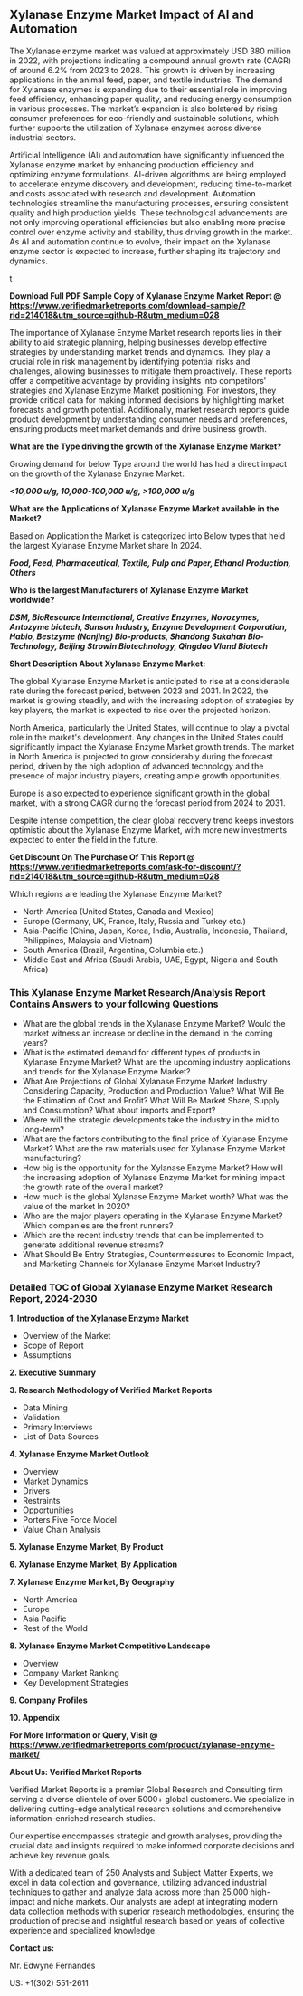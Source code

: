 <h2>Xylanase Enzyme Market Impact of AI and Automation</h2><p>The Xylanase enzyme market was valued at approximately USD 380 million in 2022, with projections indicating a compound annual growth rate (CAGR) of around 6.2% from 2023 to 2028. This growth is driven by increasing applications in the animal feed, paper, and textile industries. The demand for Xylanase enzymes is expanding due to their essential role in improving feed efficiency, enhancing paper quality, and reducing energy consumption in various processes. The market’s expansion is also bolstered by rising consumer preferences for eco-friendly and sustainable solutions, which further supports the utilization of Xylanase enzymes across diverse industrial sectors.</p><p>Artificial Intelligence (AI) and automation have significantly influenced the Xylanase enzyme market by enhancing production efficiency and optimizing enzyme formulations. AI-driven algorithms are being employed to accelerate enzyme discovery and development, reducing time-to-market and costs associated with research and development. Automation technologies streamline the manufacturing processes, ensuring consistent quality and high production yields. These technological advancements are not only improving operational efficiencies but also enabling more precise control over enzyme activity and stability, thus driving growth in the market. As AI and automation continue to evolve, their impact on the Xylanase enzyme sector is expected to increase, further shaping its trajectory and dynamics.</p>t</p><p id="" class=""><strong>Download Full PDF Sample Copy of Xylanase Enzyme Market Report @ <a href="https://www.verifiedmarketreports.com/download-sample/?rid=214018&utm_source=github-R&utm_medium=028" target="_blank">https://www.verifiedmarketreports.com/download-sample/?rid=214018&utm_source=github-R&utm_medium=028</a></strong></p><p>The importance of&nbsp;Xylanase Enzyme Market research reports lies in their ability to aid strategic planning, helping businesses develop effective strategies by understanding market trends and dynamics. They play a crucial role in risk management by identifying potential risks and challenges, allowing businesses to mitigate them proactively. These reports offer a competitive advantage by providing insights into competitors' strategies and Xylanase Enzyme Market positioning. For investors, they provide critical data for making informed decisions by highlighting market forecasts and growth potential. Additionally, market research reports guide product development by understanding consumer needs and preferences, ensuring products meet market demands and drive business growth.</p><p><strong>What are the&nbsp;Type driving the growth of the Xylanase Enzyme Market?</strong></p><p id="" class="">Growing demand for below Type around the world has had a direct impact on the growth of the Xylanase Enzyme Market:</p><em><strong><10,000 u/g, 10,000-100,000 u/g, >100,000 u/g</strong></em></p><strong>What are the&nbsp;Applications&nbsp;of Xylanase Enzyme Market available in the Market?</strong></p><p id="" class="">Based on Application the Market is categorized into Below types that held the largest Xylanase Enzyme Market share In 2024.</p><em><strong>Food, Feed, Pharmaceutical, Textile, Pulp and Paper, Ethanol Production, Others</strong></em></p><strong>Who is the largest Manufacturers of Xylanase Enzyme Market worldwide?</strong></p><p><em><strong>DSM, BioResource International, Creative Enzymes, Novozymes, Antozyme biotech, Sunson Industry, Enzyme Development Corporation, Habio, Bestzyme (Nanjing) Bio-products, Shandong Sukahan Bio-Technology, Beijing Strowin Biotechnology, Qingdao Vland Biotech</strong></em></p><p id="" class=""><strong>Short Description About Xylanase Enzyme Market:</strong></p><p>The global Xylanase Enzyme Market is anticipated to rise at a considerable rate during the forecast period, between 2023 and 2031. In 2022, the market is growing steadily, and with the increasing adoption of strategies by key players, the market is expected to rise over the projected horizon.</p><p>North America, particularly the United States, will continue to play a pivotal role in the market's development. Any changes in the United States could significantly impact the Xylanase Enzyme Market growth trends. The market in North America is projected to grow considerably during the forecast period, driven by the high adoption of advanced technology and the presence of major industry players, creating ample growth opportunities.</p><p>Europe is also expected to experience significant growth in the global market, with a strong CAGR during the forecast period from 2024 to 2031.</p><p>Despite intense competition, the clear global recovery trend keeps investors optimistic about the Xylanase Enzyme Market, with more new investments expected to enter the field in the future.</p><p id="" class=""><strong>Get Discount On The Purchase Of This Report @ <a href="https://www.verifiedmarketreports.com/ask-for-discount/?rid=214018&utm_source=github-R&utm_medium=028" target="_blank">https://www.verifiedmarketreports.com/ask-for-discount/?rid=214018&utm_source=github-R&utm_medium=028</a></strong></p>Which regions are leading the Xylanase Enzyme Market?</p><ul><li>North America (United States, Canada and Mexico)</li><li>Europe (Germany, UK, France, Italy, Russia and Turkey etc.)</li><li>Asia-Pacific (China, Japan, Korea, India, Australia, Indonesia, Thailand, Philippines, Malaysia and Vietnam)</li><li>South America (Brazil, Argentina, Columbia etc.)</li><li>Middle East and Africa (Saudi Arabia, UAE, Egypt, Nigeria and South Africa)</li></ul><h3 id="" class="">This Xylanase Enzyme Market Research/Analysis Report Contains Answers to your following Questions</h3><ul><li>What are the global trends in the Xylanase Enzyme Market? Would the market witness an increase or decline in the demand in the coming years?</li><li>What is the estimated demand for different types of products in Xylanase Enzyme Market? What are the upcoming industry applications and trends for the Xylanase Enzyme Market?</li><li>What Are Projections of Global Xylanase Enzyme Market Industry Considering Capacity, Production and Production Value? What Will Be the Estimation of Cost and Profit? What Will Be Market Share, Supply and Consumption? What about imports and Export?</li><li>Where will the strategic developments take the industry in the mid to long-term?</li><li>What are the factors contributing to the final price of Xylanase Enzyme Market? What are the raw materials used for Xylanase Enzyme Market manufacturing?</li><li>How big is the opportunity for the Xylanase Enzyme Market? How will the increasing adoption of Xylanase Enzyme Market for mining impact the growth rate of the overall market?</li><li>How much is the global Xylanase Enzyme Market worth? What was the value of the market In 2020?</li><li>Who are the major players operating in the Xylanase Enzyme Market? Which companies are the front runners?</li><li>Which are the recent industry trends that can be implemented to generate additional revenue streams?</li><li>What Should Be Entry Strategies, Countermeasures to Economic Impact, and Marketing Channels for Xylanase Enzyme Market Industry?</li></ul><h3 id="" class="">Detailed TOC of Global Xylanase Enzyme Market Research Report, 2024-2030</h3><p id="" class=""><strong>1. Introduction of the Xylanase Enzyme Market</strong></p><ul><li>Overview of the Market</li><li>Scope of Report</li><li>Assumptions</li></ul><p id="" class=""><strong>2. Executive Summary</strong></p><p id="" class=""><strong>3. Research Methodology of Verified Market Reports</strong></p><ul><li>Data Mining</li><li>Validation</li><li>Primary Interviews</li><li>List of Data Sources</li></ul><p id="" class=""><strong>4. Xylanase Enzyme Market Outlook</strong></p><ul><li>Overview</li><li>Market Dynamics</li><li>Drivers</li><li>Restraints</li><li>Opportunities</li><li>Porters Five Force Model</li><li>Value Chain Analysis</li></ul><p id="" class=""><strong>5. Xylanase Enzyme Market, By Product</strong></p><p id="" class=""><strong>6. Xylanase Enzyme Market, By Application</strong></p><p id="" class=""><strong>7. Xylanase Enzyme Market, By Geography</strong></p><ul><li>North America</li><li>Europe</li><li>Asia Pacific</li><li>Rest of the World</li></ul><p id="" class=""><strong>8. Xylanase Enzyme Market Competitive Landscape</strong></p><ul><li>Overview</li><li>Company Market Ranking</li><li>Key Development Strategies</li></ul><p id="" class=""><strong>9. Company Profiles</strong></p><p id="" class=""><strong>10. Appendix</strong></p><p id="" class=""><strong>For More Information or Query, Visit @ <a href="https://www.verifiedmarketreports.com/product/xylanase-enzyme-market/" target="_blank">https://www.verifiedmarketreports.com/product/xylanase-enzyme-market/</a></strong></p><p id="" class=""><strong>About Us: Verified Market Reports</strong></p><p id="" class="">Verified Market Reports is a premier Global Research and Consulting firm serving a diverse clientele of over 5000+ global customers. We specialize in delivering cutting-edge analytical research solutions and comprehensive information-enriched research studies.</p><p id="" class="">Our expertise encompasses strategic and growth analyses, providing the crucial data and insights required to make informed corporate decisions and achieve key revenue goals.</p><p id="" class="">With a dedicated team of 250 Analysts and Subject Matter Experts, we excel in data collection and governance, utilizing advanced industrial techniques to gather and analyze data across more than 25,000 high-impact and niche markets. Our analysts are adept at integrating modern data collection methods with superior research methodologies, ensuring the production of precise and insightful research based on years of collective experience and specialized knowledge.</p><p id="" class=""><strong>Contact us:</strong></p><p id="" class="">Mr. Edwyne Fernandes</p><p id="" class="">US: +1(302) 551-2611</p>